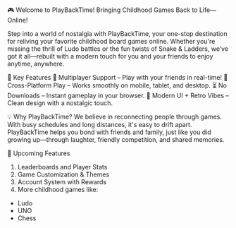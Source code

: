 🎮 Welcome to PlayBackTime!
Bringing Childhood Games Back to Life—Online!

Step into a world of nostalgia with PlayBackTime, your one-stop destination for reliving your favorite childhood board games online. Whether you're missing the thrill of Ludo battles or the fun twists of Snake & Ladders, we’ve got it all—rebuilt with a modern touch for you and your friends to enjoy anytime, anywhere.

🌟 Key Features
🎉 Multiplayer Support – Play with your friends in real-time!
📱 Cross-Platform Play – Works smoothly on mobile, tablet, and desktop.
⏳ No Downloads – Instant gameplay in your browser.
🎨 Modern UI + Retro Vibes – Clean design with a nostalgic touch.

💡 Why PlayBackTime?
We believe in reconnecting people through games. With busy schedules and long distances, it's easy to drift apart. PlayBackTime helps you bond with friends and family, just like you did growing up—through laughter, friendly competition, and shared memories.

🚀 Upcoming Features
1. Leaderboards and Player Stats
2. Game Customization & Themes
3. Account System with Rewards
4. More childhood games like:
 - Ludo
 - UNO
 - Chess

